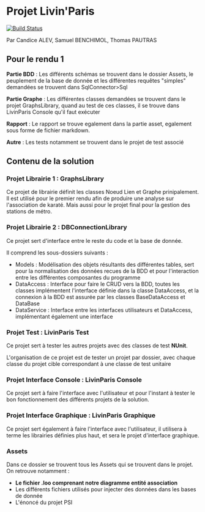 # Projet Livin'Paris
[![Build Status](https://img.shields.io/travis/username/repository.svg)](https://travis-ci.org/username/repository)

Par Candice ALEV, Samuel BENCHIMOL, Thomas PAUTRAS

## Pour le rendu 1

**Partie BDD** : Les différents schémas se trouvent dans le dossier Assets,
le peuplement de la base de donnée et les différentes requêtes "simples" demandées se trouvent dans
SqlConnector>Sql

**Partie Graphe** : Les différentes classes demandées se trouvent dans le projet
GraphsLibrary, quand au test de ces classes, il se trouve dans LivinParis Console qu'il faut exécuter

**Rapport** : Le rapport se trouve egalement dans la partie asset, egalement sous forme de fichier markdown.

**Autre** : Les tests notamment se trouvent dans le projet de test associé

## Contenu de la solution

### Projet Librairie 1 : GraphsLibrary

Ce projet de librairie définit les classes Noeud Lien et Graphe prinipalement. Il est utilisé pour le premier rendu afin de produire une analyse sur l'association de karaté.
Mais aussi pour le projet final pour la gestion des stations de métro.

### Projet Librairie 2 : DBConnectionLibrary

Ce projet sert d'interface entre le reste du code et la base de donnée.

Il comprend les sous-dossiers suivants :

  - Models : Modélisation des objets résultants des différentes tables, sert pour la normalisation des données recues de la BDD et pour l'interaction entre les différentes composantes du programme
  - DataAccess : Interface pour faire le CRUD vers la BDD, toutes les classes implémentent l'interface définie dans la classe DataAccess, et la connexion à la BDD est assurée par les classes BaseDataAccess et DataBase
  - DataService : Interface entre les interfaces utilisateurs et DataAccess, implémentant également une interface

### Projet Test : LivinParis Test

Ce projet sert à tester les autres projets avec des classes de test **NUnit**.

L'organisation de ce projet est de tester un projet par dossier, avec chaque classe du projet cible correspondant à une classe de test unitaire

### Projet Interface Console : LivinParis Console

Ce projet sert à faire l'interface avec l'utilisateur et pour l'instant à tester le bon fonctionnement des différents projets de la solution.

### Projet Interface Graphique : LivinParis Graphique

Ce projet sert également à faire l'interface avec l'utilisateur, il utilisera à terme les librairies définies plus haut, et sera le projet d'interface graphique.

### Assets

Dans ce dossier se trouvent tous les Assets qui se trouvent dans le projet.
On retrouve notamment :
- **Le fichier .loo comprenant notre diagramme entité association**
- Les différents fichiers utilisés pour injecter des données dans les bases de donnée
- L'énoncé du projet PSI